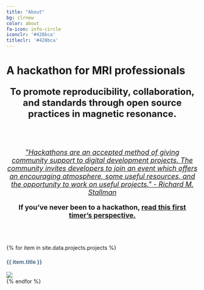 ```yaml
---
title: "About"
bg: clrnew
color: about
fa-icon: info-circle
iconclr: '#428bca'
titleclr: '#428bca'
---
```


# A hackathon for MRI professionals

<p style ="text-align: center; font-weight: bold; font-size:24px;"> To promote reproducibility, collaboration, and standards through open source practices in magnetic resonance. </p>

<br><br>

<p style ="text-align: center; font-style: italic; font-size:18px;"><a href="https://www.gnu.org/philosophy/hackathons.en.html" target="blank">"Hackathons are an accepted method of giving community support to digital development projects. The community invites developers to join an event which offers an encouraging atmosphere, some useful resources, and the opportunity to work on useful projects." - Richard M. Stallman</a></p> 

<center><p style ="text-align: center; font-weight: bold; font-size:18px;">If you’ve never been to a hackathon, <a href="https://www.ohbmbrainmappingblog.com/blog/ohbm-hackathon-2017-a-first-timers-perspective">read this first timer’s perspective.</a></p></center>

<br><br>



<div class="row partners">
{% for item in site.data.projects.projects %}
  <div class="col s12 partner valign">
    <h4 style="color: #486a89; text-align: left"> {{ item.title }}  </h4>
    <a href="{{ item.url }}" target="blank"><img src="img/projects/{{ item.image }}"/></a>
    
  </div>
  {% endfor %}
  </div>




